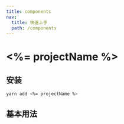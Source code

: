 ```yaml
---
title: components
nav:
  title: 快速上手
  path: /components
---
```


# <%= projectName %>

## 安装

```bash
yarn add <%= projectName %>
```

## 基本用法

<code src="./demos/Basic.tsx"></code>

